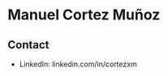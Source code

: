 # Manuel Cortez Muñoz

<!--    |||||||||
        | _   _ |      
       (  ' _ '  )
        |  ___  |
         |_____|                   
  _______/     \_______         
 /                     \          
|   |\             /|   |
|   ||  .       .  ||   |     
|   / \           / \   |
\  |   | |_ | _| |   |  /     
|==|   | |_ | _| |   |==|
/  /_ _|_|__|__|_|_ _\  \
|___| /            \|___|
      |     |      |
      |     |      |
      | MEX |  MEX |         
      |     |      |           
      "|""|"""|""|""           
       |  |   |  |
       |  |   |  |
      /   )   (   \
     Ooooo     ooooO        -->

## Contact
- LinkedIn: linkedin.com/in/cortezxm
